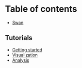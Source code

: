 # Table of contents

* [Swan](README.md)

## Tutorials

* [Getting started](tutorials/getting_started.md)
* [Visualization](tutorials/visualization.md)
* [Analysis](tutorials/analysis_tools.md)

